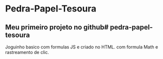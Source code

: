 # Pedra-Papel-Tesoura

## Meu primeiro projeto no github# pedra-papel-tesoura

Joguinho basico com formulas JS e criado no HTML.
com formula Math e rastreamento de clic.